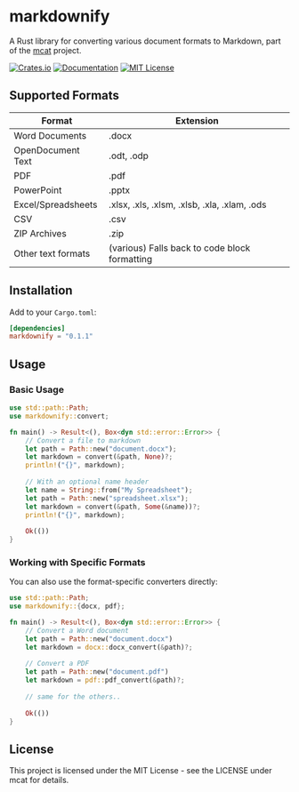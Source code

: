 # markdownify

A Rust library for converting various document formats to Markdown, part of the [mcat](https://github.com/Skardyy/mcat) project.

[![Crates.io](https://img.shields.io/crates/v/markdownify.svg)](https://crates.io/crates/markdownify)
[![Documentation](https://docs.rs/markdownify/badge.svg)](https://docs.rs/markdownify)
[![MIT License](https://img.shields.io/badge/license-MIT-blue.svg)](LICENSE)

## Supported Formats

| Format | Extension |
|--------|-----------|
| Word Documents | .docx |
| OpenDocument Text | .odt, .odp |
| PDF | .pdf |
| PowerPoint | .pptx |
| Excel/Spreadsheets | .xlsx, .xls, .xlsm, .xlsb, .xla, .xlam, .ods |
| CSV | .csv |
| ZIP Archives | .zip |
| Other text formats | (various) Falls back to code block formatting |

## Installation

Add to your `Cargo.toml`:

```toml
[dependencies]
markdownify = "0.1.1"
```

## Usage

### Basic Usage

```rust
use std::path::Path;
use markdownify::convert;

fn main() -> Result<(), Box<dyn std::error::Error>> {
    // Convert a file to markdown
    let path = Path::new("document.docx");
    let markdown = convert(&path, None)?;
    println!("{}", markdown);
    
    // With an optional name header
    let name = String::from("My Spreadsheet");
    let path = Path::new("spreadsheet.xlsx");
    let markdown = convert(&path, Some(&name))?;
    println!("{}", markdown);
    
    Ok(())
}
```

### Working with Specific Formats

You can also use the format-specific converters directly:

```rust
use std::path::Path;
use markdownify::{docx, pdf};

fn main() -> Result<(), Box<dyn std::error::Error>> {
    // Convert a Word document
    let path = Path::new("document.docx")
    let markdown = docx::docx_convert(&path)?;
    
    // Convert a PDF
    let path = Path::new("document.pdf")
    let markdown = pdf::pdf_convert(&path)?;
    
    // same for the others..
    
    Ok(())
}
```

## License

This project is licensed under the MIT License - see the LICENSE under mcat for details.
